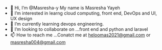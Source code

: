 - 👋 Hi, I’m @Masresha-y    My name is Masresha Yayeh
- 👀 I’m interested in learng cloud computing, front end, DevOps and UI, UX design 
- 🌱 I’m currently learning  devops engineering.
- 💞️ I’m looking to collaborate on ...front end and python and laravel
- 📫 How to reach me ...Conatct me at heloomas2021@gmail.com or masresha004@gmail.com

<!---
Masresha-y/Masresha yayeh is a ✨ special ✨ repository because its `README.md` (this file) appears on your GitHub profile.
You can click the Preview link to take a look at your changes.
--->
